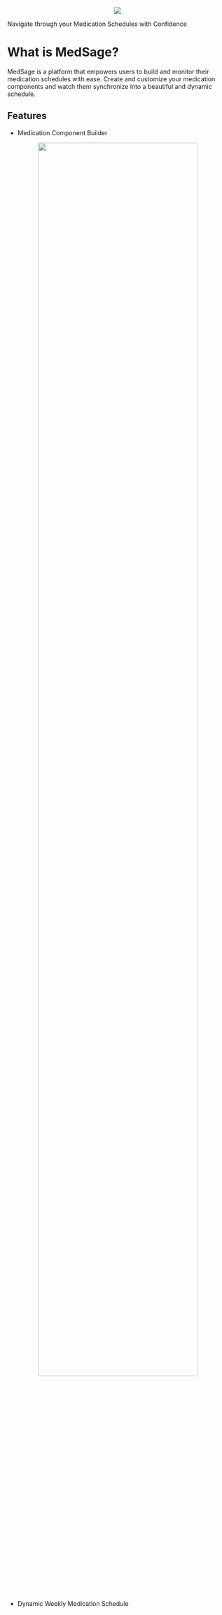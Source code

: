 <p align="center">
  <img src="https://github.com/MustafaLo/MedSage/assets/57977880/421e8243-c025-4f63-8565-9286c4d67db0"/>
</p>

Navigate through your Medication Schedules with Confidence


# What is MedSage?

MedSage is a platform that empowers users to build and monitor their medication schedules with ease. Create and customize your medication components and watch them synchronize into a beautiful and dynamic schedule.

## Features

- Medication Component Builder
<p align="center">
  <img src="https://github.com/MustafaLo/MedSage/assets/57977880/8a92a39e-5f2f-4a3b-ac8f-253e3f4e8749" width="85%"></img>
</p>

- Dynamic Weekly Medication Schedule







